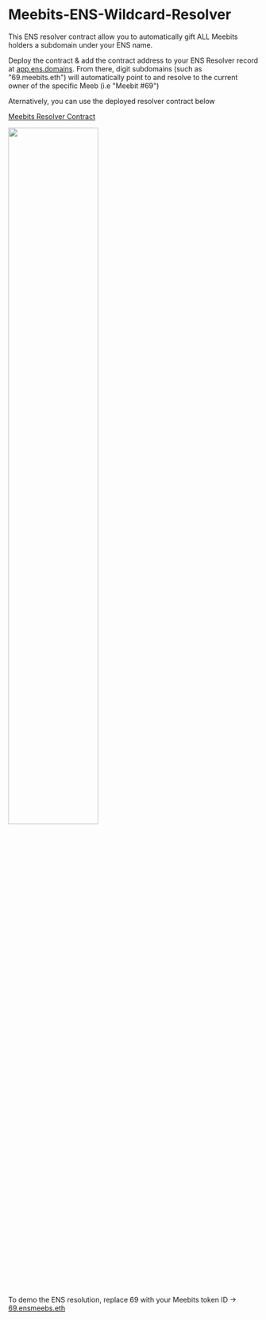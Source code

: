 # Meebits-ENS-Wildcard-Resolver

This ENS resolver contract allow you to automatically gift ALL Meebits holders a subdomain under your ENS name. 

Deploy the contract & add the contract address to your ENS Resolver record at [app.ens.domains](https://app.ens.domains/). From there, digit subdomains (such as "69.meebits.eth") will automatically point to and resolve to the current owner of the specific Meeb (i.e "Meebit #69")

Aternatively, you can use the deployed resolver contract below

[Meebits Resolver Contract](https://etherscan.io/address/0x37bac6f21cef28116ef060751fe61cb800cfa34d)

<img src="https://storage.googleapis.com/ensredirect/Screen%20Shot%202023-04-20%20at%2012.35.08%20PM.png"  width="60%">

To demo the ENS resolution, replace 69 with your Meebits token ID -> [69.ensmeebs.eth](https://app.ens.domains/name/69.ensmeebs.eth)
